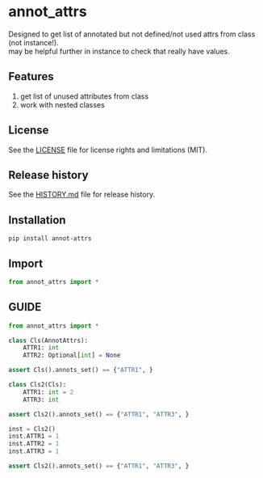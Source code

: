 # annot_attrs
Designed to get list of annotated but not defined/not used attrs from class (not instance!).  
may be helpful further in instance to check that really have values.

## Features
1. get list of unused attributes from class
2. work with nested classes


## License
See the [LICENSE](LICENSE) file for license rights and limitations (MIT).


## Release history
See the [HISTORY.md](HISTORY.md) file for release history.


## Installation
```commandline
pip install annot-attrs
```

## Import

```python
from annot_attrs import *
```


## GUIDE

```python
from annot_attrs import *

class Cls(AnnotAttrs):
    ATTR1: int
    ATTR2: Optional[int] = None

assert Cls().annots_set() == {"ATTR1", }

class Cls2(Cls):
    ATTR1: int = 2
    ATTR3: int

assert Cls2().annots_set() == {"ATTR1", "ATTR3", }

inst = Cls2()
inst.ATTR1 = 1
inst.ATTR2 = 1
inst.ATTR3 = 1

assert Cls2().annots_set() == {"ATTR1", "ATTR3", }
```
